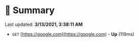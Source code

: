 # 📖 Summary
Last updated: **3/13/2021, 3:38:11 AM**

- `GET` [https://google.com](https://google.com) - **Up** (119ms)
